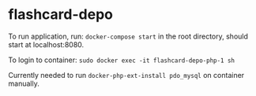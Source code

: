 # flashcard-depo

To run application, run: `docker-compose start` in the root directory, should start at localhost:8080.

To login to container: `sudo docker exec -it flashcard-depo-php-1 sh`

Currently needed to run `docker-php-ext-install pdo_mysql` on container manually.